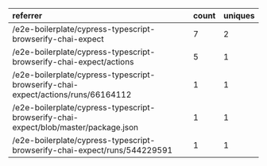 | referrer                                                                            | count | uniques |
| :---------------------------------------------------------------------------------- | :---- | :------ |
| /e2e-boilerplate/cypress-typescript-browserify-chai-expect                          | 7     | 2       |
| /e2e-boilerplate/cypress-typescript-browserify-chai-expect/actions                  | 5     | 1       |
| /e2e-boilerplate/cypress-typescript-browserify-chai-expect/actions/runs/66164112    | 1     | 1       |
| /e2e-boilerplate/cypress-typescript-browserify-chai-expect/blob/master/package.json | 1     | 1       |
| /e2e-boilerplate/cypress-typescript-browserify-chai-expect/runs/544229591           | 1     | 1       |